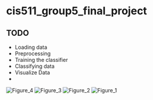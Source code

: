 # cis511_group5_final_project
## TODO
- Loading data
- Preprocessing
- Training the classifier
- Classifying data
- Visualize Data
- 
![Figure_4](https://github.com/smebellis/cis511_group5_final_project/assets/35114616/78c15365-227b-4934-b21a-441956ec660c)
![Figure_3](https://github.com/smebellis/cis511_group5_final_project/assets/35114616/0b0d5f02-505a-43e4-9f02-826528772082)
![Figure_2](https://github.com/smebellis/cis511_group5_final_project/assets/35114616/3b897e98-3aae-4697-a4a6-4eda45713a9a)
![Figure_1](https://github.com/smebellis/cis511_group5_final_project/assets/35114616/4a176a53-3e2f-4ec6-8a8e-a2ab7683c479)

